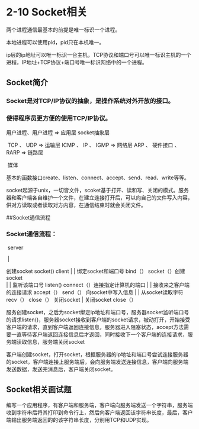 # 2-10 Socket相关

两个进程通信最基本的前提是唯一标识一个进程。

本地进程可以使用pid，pid只在本机唯一。

ip层的ip地址可以唯一标识一台主机，TCP协议和端口号可以唯一标识主机的一个进程，IP地址+TCP协议+端口号唯一标识网络中的一个进程。

## Socket简介
### Socket是对TCP/IP协议的抽象，是操作系统对外开放的接口。

### 使得程序员更方便的使用TCP/IP协议。

用户进程、用户进程  =>  应用层
            socket抽象层 

​       TCP 、  UDP   =>   运输层
ICMP  、  IP  、    IGMP   =>    网络层
ARP  、    硬件接口  、    RARP    =>   链路层

​           媒体

基本的函数接口create、listen、connect、accept、send、read、write等等。

socket起源于unix，一切皆文件，scoket基于打开、读和写、关闭的模式。服务器和客户端各自维护一个文件，在建立连接打开后，可以向自己的文件写入内容，供对方读取或者读取对方内容，在通信结束时就会关闭文件。

##Socket通信流程

### Socket通信流程：

​             			  server   

​                               |

创建socket        socket()                   						 		 client
                            |                       											 |
绑定socket和端口号    bind（）                  	  socket（）创建socket   
                        |                  											     |
监听该端口号          listen()                  			 connect（）连接指定计算机的端口
                        |              											         |
接收来之客户端的连接请求  accept（）        send（） 向socket中写入信息
                        |            												           |
从socket读取字符       recv（）                  	  close（）  关闭socket
                        |
关闭socket             close（）

服务创建socket，之后为socket绑定ip地址和端口号，服务器socket监听端口号的请求listen()，服务器socket接收到客户端的socket请求，被动打开，开始接受客户端的请求，直到客户端返回连接信息，服务器进入阻塞状态，accept方法需要一直等待客户端返回连接信息后才返回，同时接收下一个客户端的连接请求，服务端读取信息，服务端关闭socket

客户端创建socket，打开socket，根据服务器的ip地址和端口号尝试连接服务器的socket，客户端连接上服务端后，会向服务端发送连接信息，客户端向服务端发送数据，发送完消息后，客户端关闭socket。



## Socket相关面试题

编写一个应用程序，有客户端和服务端，客户端向服务端发送一个字符串，服务端收到字符串后将其打印到命令行上，然后向客户端返回该字符串长度，最后，客户端输出服务端返回的的该字符串长度，分别用TCP和UDP实现。